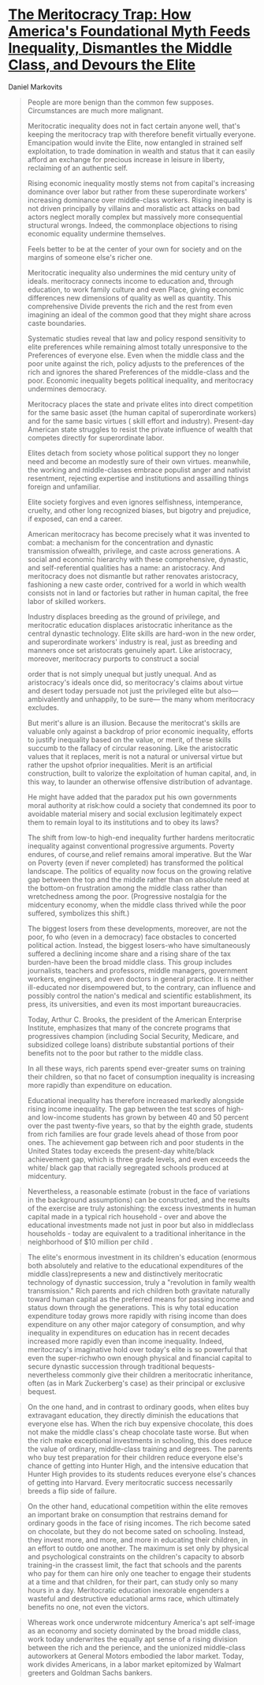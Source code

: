 # [The Meritocracy Trap: How America's Foundational Myth Feeds Inequality, Dismantles the Middle Class, and Devours the Elite](https://www.amazon.com/Meritocracy-Trap-Foundational-Inequality-Dismantles-ebook/dp/B07MGDKDQN/ref=sr_1_1)

 Daniel Markovits

> People are more benign than the common few supposes. Circumstances are much more malignant.
>
> Meritocratic inequality does not in fact certain anyone well, that's keeping the meritocracy trap with therefore benefit virtually everyone. Emancipation would invite the Elite, now entangled in strained self exploitation, to trade domination in wealth and status that it can easily afford an exchange for precious increase in leisure in liberty, reclaiming of an authentic self.
>
> Rising economic inequality mostly stems not from capital's increasing dominance over labor but rather from these superordinate workers' increasing dominance over middle-class workers. Rising inequality is not driven principally by villains and moralistic act attacks on bad actors neglect morally complex but massively more consequential structural wrongs. Indeed, the commonplace objections to rising economic equality undermine themselves.
>
> Feels better to be at the center of your own for society and on the margins of someone else's richer one.
>
> Meritocratic inequality also undermines the mid century unity of ideals. meritocracy connects income to education and, through education, to work family culture and even Place, giving economic differences new dimensions of quality as well as quantity. This comprehensive Divide prevents the rich and the rest from even imagining an ideal of the common good that they might share across caste boundaries.
>
> Systematic studies reveal that law and policy respond sensitivity to elite preferences while remaining almost totally unresponsive to the Preferences of everyone else. Even when the middle class and the poor unite against the rich, policy adjusts to the preferences of the rich and ignores the shared Preferences of the middle-class and the poor. Economic inequality begets political inequality, and meritocracy undermines democracy.
>
> Meritocracy places the state and private elites into direct competition for the same basic asset (the human capital of superordinate workers) and for the same basic virtues ( skill effort and industry). Present-day American state struggles to resist the private influence of wealth that competes directly for superordinate labor.
>
> Elites detach from society whose political support they no longer need and become an modestly sure of their own virtues. meanwhile, the working and middle-classes embrace populist anger and nativist resentment, rejecting expertise and institutions and assailling things foreign and unfamiliar.
>
> Elite society forgives and even ignores selfishness, intemperance, cruelty, and other long recognized biases, but bigotry and prejudice, if exposed, can end a career.
>
> American meritocracy has become precisely what it was invented to combat: a mechanism for the concentration and dynastic transmission ofwealth, privilege, and caste across generations. A social and economic hierarchy with these comprehensive, dynastic, and self-referential qualities has a name: an aristocracy. And meritocracy does not dismantle but rather renovates aristocracy, fashioning a new caste order, contrived for a world in which wealth consists not in land or factories but rather in human capital, the free labor of skilled workers.
>
> Industry displaces breeding as the ground of privilege, and meritocratic education displaces aristocratic inheritance as the central dynastic technology. Elite skills are hard-won in the new order, and superordinate workers' industry is real, just as breeding and manners once set aristocrats genuinely apart. Like aristocracy, moreover, meritocracy purports to construct a social
>
> order that is not simply unequal but justly unequal. And as aristocracy's ideals once did, so meritocracy's claims about virtue and desert today persuade not just the privileged elite but also—ambivalently and unhappily, to be sure— the many whom meritocracy excludes.
>
> But merit's allure is an illusion. Because the meritocrat's skills are valuable only against a backdrop of prior economic inequality, efforts to justify inequality based on the value, or merit, of these skills succumb to the fallacy of circular reasoning. Like the aristocratic values that it replaces, merit is not a natural or universal virtue but rather the upshot ofprior inequalities. Merit is an artificial construction, built to valorize the exploitation of human capital, and, in this way, to launder an otherwise offensive distribution of advantage.
>
> He might have added that the paradox put his own governments moral  authority at risk:how could a society that condemned its poor to avoidable material misery and social exclusion legitimately expect them to remain loyal to its institutions and to obey its laws?
>
> The shift from low-to high-end inequality further hardens meritocratic inequality against conventional progressive arguments. Poverty endures, of course,and relief remains amoral imperative. But the War on Poverty (even if never completed) has transformed the political landscape. The politics of equality now focus on the growing relative gap between the top and the middle rather than on absolute need at the bottom-on frustration among the middle class rather than wretchedness among the poor. (Progressive nostalgia for the midcentury economy, when the middle class thrived while the poor suffered, symbolizes this shift.)
>
> The biggest losers from these developments, moreover, are not the poor, fo who (even in a democracy) face obstacles to concerted political action. Instead, the biggest losers-who have simultaneously suffered a declining income share and a rising share of the tax burden-have been the broad middle class. This group includes journalists, teachers and professors, middle managers, government workers, engineers, and even doctors in general practice. It is neither ill-educated nor disempowered but, to the contrary, can influence and possibly control the nation's medical and scientific establishment, its press, its universities, and even its most important bureaucracies.
>
> Today, Arthur C. Brooks, the president of the American Enterprise
>Institute, emphasizes that many of the concrete programs that
>progressives champion (including Social Security, Medicare, and
>subsidized college loans) distribute substantial portions of their
>benefits not to the poor but rather to the middle class.
>
> In all these ways, rich parents spend ever-greater sums on training their children, so that no facet of consumption inequality is increasing more rapidly than expenditure on education.
>
> Educational inequality has therefore increased markedly alongside rising income inequality. The gap between the test scores of high- and low-income students has grown by between 40 and 50 percent over the past twenty-five years, so that by the eighth grade, students from rich families are four grade levels ahead of those from poor ones. The achievement gap between rich and poor students in the United States today exceeds the present-day white/black achievement gap, which is three grade levels, and even exceeds the white/ black gap that racially segregated schools produced at midcentury.

> Nevertheless, a reasonable estimate (robust in the face of
  variations in the background assumptions) can be constructed, and
  the results of the exercise are truly astonishing: the excess
  investments in human capital made in a typical rich household - over
  and above the educational investments made not just in poor but also
  in middleclass households - today are equivalent to a traditional
  inheritance in the neighborhood of $10 million per child .

> The elite's enormous investment in its children's education
  (enormous both absolutely and relative to the educational
  expenditures of the middle class)represents a new and distinctively
  meritocratic technology of dynastic succession, truly a "revolution
  in family wealth transmission." Rich parents and rich children both
  gravitate naturally toward human capital as the preferred means for
  passing income and status down through the generations. This is why
  total education expenditure today grows more rapidly with rising
  income than does expenditure on any other major category of
  consumption, and why inequality in expenditures on education has in
  recent decades increased more rapidly even than income
  inequality. Indeed, meritocracy's imaginative hold over today's
  elite is so powerful that even the super-richwho own enough physical
  and financial capital to secure dynastic succession through
  traditional bequests-nevertheless commonly give their children a
  meritocratic inheritance, often (as in Mark Zuckerberg's case) as
  their principal or exclusive bequest.


> On the one hand, and in contrast to ordinary goods, when elites buy
  extravagant education, they directly diminish the educations that
  everyone else has. When the rich buy expensive chocolate, this does
  not make the middle class's cheap chocolate taste worse. But when
  the rich make exceptional investments in schooling, this does reduce
  the value of ordinary, middle-class training and degrees. The
  parents who buy test preparation for their children reduce everyone
  else's chance of getting into Hunter High, and the intensive
  education that Hunter High provides to its students reduces everyone
  else's chances of getting into Harvard. Every meritocratic success
  necessarily breeds a flip side of failure.

> On the other hand, educational competition within the elite removes
  an important brake on consumption that restrains demand for ordinary
  goods in the face of rising incomes. The rich become sated on
  chocolate, but they do not become sated on schooling. Instead, they
  invest more, and more, and more in educating their children, in an
  effort to outdo one another. The maximum is set only by physical and
  psychological constraints on the children's capacity to absorb
  training-in the crassest limit, the fact that schools and the
  parents who pay for them can hire only one teacher to engage their
  students at a time and that children, for their part, can study only
  so many hours in a day. Meritocratic education inexorable engenders
  a wasteful and destructive educational arms race, which ultimately
  benefits no one, not even the victors.

> Whereas work once underwrote midcentury America's apt self-image as
  an economy and society dominated by the broad middle class, work
  today underwrites the equally apt sense of a rising division between
  the rich and the  perience, and the unionized middle-class
  autoworkers at General Motors embodied the labor market. Today, work
  divides Americans, in a labor market epitomized by Walmart greeters
  and Goldman Sachs bankers.

